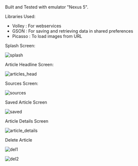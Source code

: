 Built and Tested with emulator "Nexus 5".

Libraries Used:

- Volley : For webservices
- GSON : For saving and retrieving data in shared preferences
- Picasso : To load images from URL


Splash Screen:

![splash](https://user-images.githubusercontent.com/6435171/139833021-102cce77-ecd8-4a18-a320-c301bd8bd53f.png)


Article Headline Screen:

![articles_head](https://user-images.githubusercontent.com/6435171/139833261-b73fa05a-b915-41fc-8b26-abcdc7ae3b18.png)


Sources Screen:

![sources](https://user-images.githubusercontent.com/6435171/139833498-3ed7c024-8175-489a-9e1b-493e5d8ec4a9.png)


Saved Article Screen

![saved](https://user-images.githubusercontent.com/6435171/139833609-8651e667-f8b8-4400-b85d-2ac4556b9e35.png)


Article Details Screen

![article_details](https://user-images.githubusercontent.com/6435171/139833744-a404db49-646b-4763-ba3a-cbf08b6d7568.png)


Delete Article

![del1](https://user-images.githubusercontent.com/6435171/139833877-c05b9f70-5e86-41d2-9b27-c67a39d4a725.png)


![del2](https://user-images.githubusercontent.com/6435171/139833935-79c1877e-8ba5-4592-930d-83e01335b046.png)
